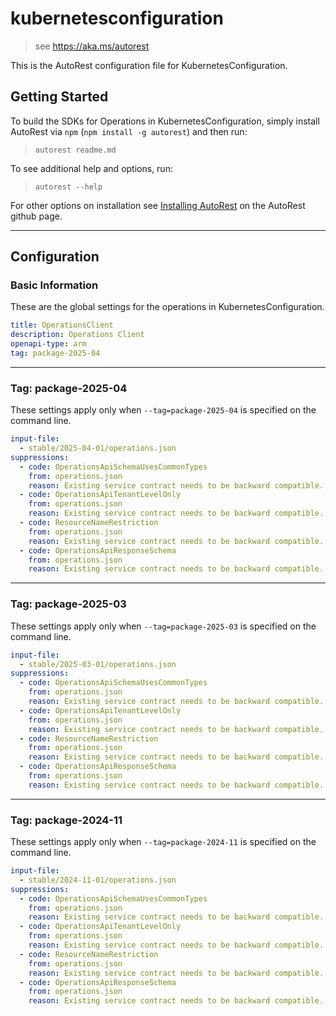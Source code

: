 # kubernetesconfiguration

> see https://aka.ms/autorest

This is the AutoRest configuration file for KubernetesConfiguration.

## Getting Started

To build the SDKs for Operations in KubernetesConfiguration, simply install AutoRest via `npm` (`npm install -g autorest`) and then run:

> `autorest readme.md`

To see additional help and options, run:

> `autorest --help`

For other options on installation see [Installing AutoRest](https://aka.ms/autorest/install) on the AutoRest github page.

---

## Configuration

### Basic Information

These are the global settings for the operations in KubernetesConfiguration.

``` yaml
title: OperationsClient
description: Operations Client
openapi-type: arm
tag: package-2025-04
```

---

### Tag: package-2025-04

These settings apply only when `--tag=package-2025-04` is specified on the command line.

``` yaml $(tag) == 'package-2025-04'
input-file:
  - stable/2025-04-01/operations.json
suppressions:
  - code: OperationsApiSchemaUsesCommonTypes
    from: operations.json
    reason: Existing service contract needs to be backward compatible.  
  - code: OperationsApiTenantLevelOnly
    from: operations.json
    reason: Existing service contract needs to be backward compatible.  
  - code: ResourceNameRestriction
    from: operations.json
    reason: Existing service contract needs to be backward compatible.  
  - code: OperationsApiResponseSchema
    from: operations.json
    reason: Existing service contract needs to be backward compatible.            
```

---

### Tag: package-2025-03

These settings apply only when `--tag=package-2025-03` is specified on the command line.

``` yaml $(tag) == 'package-2025-03'
input-file:
  - stable/2025-03-01/operations.json
suppressions:
  - code: OperationsApiSchemaUsesCommonTypes
    from: operations.json
    reason: Existing service contract needs to be backward compatible.  
  - code: OperationsApiTenantLevelOnly
    from: operations.json
    reason: Existing service contract needs to be backward compatible.  
  - code: ResourceNameRestriction
    from: operations.json
    reason: Existing service contract needs to be backward compatible.  
  - code: OperationsApiResponseSchema
    from: operations.json
    reason: Existing service contract needs to be backward compatible.            
```

---

### Tag: package-2024-11

These settings apply only when `--tag=package-2024-11` is specified on the command line.

``` yaml $(tag) == 'package-2024-11'
input-file:
  - stable/2024-11-01/operations.json
suppressions:
  - code: OperationsApiSchemaUsesCommonTypes
    from: operations.json
    reason: Existing service contract needs to be backward compatible.  
  - code: OperationsApiTenantLevelOnly
    from: operations.json
    reason: Existing service contract needs to be backward compatible.  
  - code: ResourceNameRestriction
    from: operations.json
    reason: Existing service contract needs to be backward compatible.  
  - code: OperationsApiResponseSchema
    from: operations.json
    reason: Existing service contract needs to be backward compatible.            
```

